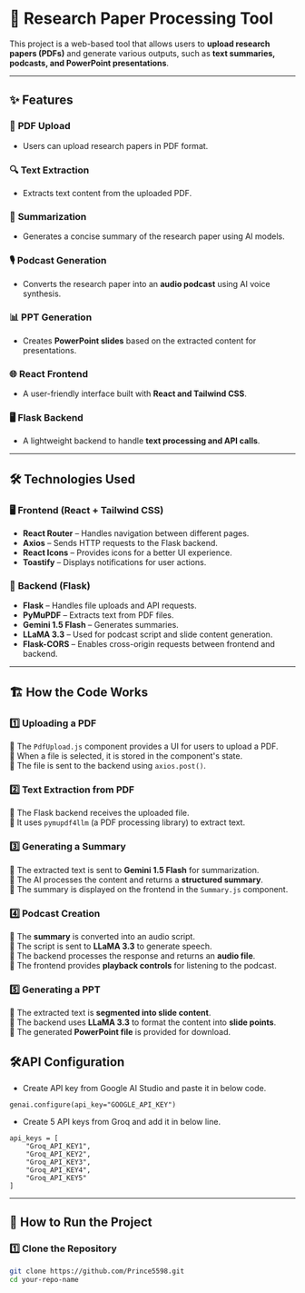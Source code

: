 # 🚀 **Research Paper Processing Tool**  

This project is a web-based tool that allows users to **upload research papers (PDFs)** and generate various outputs, such as **text summaries, podcasts, and PowerPoint presentations**.  

---

## ✨ **Features**  

### 📂 **PDF Upload**  
- Users can upload research papers in PDF format.  

### 🔍 **Text Extraction**  
- Extracts text content from the uploaded PDF.  

### 📜 **Summarization**  
- Generates a concise summary of the research paper using AI models.  

### 🎙 **Podcast Generation**  
- Converts the research paper into an **audio podcast** using AI voice synthesis.  

### 📊 **PPT Generation**  
- Creates **PowerPoint slides** based on the extracted content for presentations.  

### 🌐 **React Frontend**  
- A user-friendly interface built with **React and Tailwind CSS**.  

### 🖥 **Flask Backend**  
- A lightweight backend to handle **text processing and API calls**.  

---

## 🛠 **Technologies Used**  

### 🖥 **Frontend (React + Tailwind CSS)**  
- **React Router** – Handles navigation between different pages.  
- **Axios** – Sends HTTP requests to the Flask backend.  
- **React Icons** – Provides icons for a better UI experience.  
- **Toastify** – Displays notifications for user actions.  

### 🔗 **Backend (Flask)**  
- **Flask** – Handles file uploads and API requests.  
- **PyMuPDF** – Extracts text from PDF files.  
- **Gemini 1.5 Flash** – Generates summaries.  
- **LLaMA 3.3** – Used for podcast script and slide content generation.  
- **Flask-CORS** – Enables cross-origin requests between frontend and backend.  

---

## 🏗 **How the Code Works**  

### 1️⃣ **Uploading a PDF**  
📌 The `PdfUpload.js` component provides a UI for users to upload a PDF.  
📌 When a file is selected, it is stored in the component's state.  
📌 The file is sent to the backend using `axios.post()`.  

### 2️⃣ **Text Extraction from PDF**  
📌 The Flask backend receives the uploaded file.  
📌 It uses `pymupdf4llm` (a PDF processing library) to extract text.  

### 3️⃣ **Generating a Summary**  
📌 The extracted text is sent to **Gemini 1.5 Flash** for summarization.  
📌 The AI processes the content and returns a **structured summary**.  
📌 The summary is displayed on the frontend in the `Summary.js` component.  

### 4️⃣ **Podcast Creation**  
📌 The **summary** is converted into an audio script.  
📌 The script is sent to **LLaMA 3.3** to generate speech.  
📌 The backend processes the response and returns an **audio file**.  
📌 The frontend provides **playback controls** for listening to the podcast.  

### 5️⃣ **Generating a PPT**  
📌 The extracted text is **segmented into slide content**.  
📌 The backend uses **LLaMA 3.3** to format the content into **slide points**.  
📌 The generated **PowerPoint file** is provided for download.  

## 🛠**API Configuration**
- Create API key from Google AI Studio and paste it in below code.
```
genai.configure(api_key="GOOGLE_API_KEY")
```
- Create 5 API keys from Groq and add it in below line.
```
api_keys = [
    "Groq_API_KEY1",
    "Groq_API_KEY2",
    "Groq_API_KEY3",
    "Groq_API_KEY4",
    "Groq_API_KEY5"
]
``` 
---

## 🚀 **How to Run the Project**  

### 1️⃣ **Clone the Repository**  
```sh
git clone https://github.com/Prince5598.git
cd your-repo-name
```

